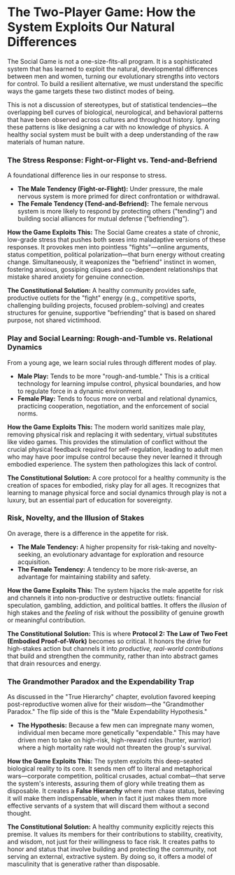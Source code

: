 # The Two-Player Game: How the System Exploits Our Natural Differences

The Social Game is not a one-size-fits-all program. It is a sophisticated system that has learned to exploit the natural, developmental differences between men and women, turning our evolutionary strengths into vectors for control. To build a resilient alternative, we must understand the specific ways the game targets these two distinct modes of being.

This is not a discussion of stereotypes, but of statistical tendencies—the overlapping bell curves of biological, neurological, and behavioral patterns that have been observed across cultures and throughout history. Ignoring these patterns is like designing a car with no knowledge of physics. A healthy social system must be built with a deep understanding of the raw materials of human nature.

### The Stress Response: Fight-or-Flight vs. Tend-and-Befriend

A foundational difference lies in our response to stress.

*   **The Male Tendency (Fight-or-Flight):** Under pressure, the male nervous system is more primed for direct confrontation or withdrawal.
*   **The Female Tendency (Tend-and-Befriend):** The female nervous system is more likely to respond by protecting others ("tending") and building social alliances for mutual defense ("befriending").

**How the Game Exploits This:**
The Social Game creates a state of chronic, low-grade stress that pushes both sexes into maladaptive versions of these responses. It provokes men into pointless "fights"—online arguments, status competition, political polarization—that burn energy without creating change. Simultaneously, it weaponizes the "befriend" instinct in women, fostering anxious, gossiping cliques and co-dependent relationships that mistake shared anxiety for genuine connection.

**The Constitutional Solution:**
A healthy community provides safe, productive outlets for the "fight" energy (e.g., competitive sports, challenging building projects, focused problem-solving) and creates structures for genuine, supportive "befriending" that is based on shared purpose, not shared victimhood.

### Play and Social Learning: Rough-and-Tumble vs. Relational Dynamics

From a young age, we learn social rules through different modes of play.

*   **Male Play:** Tends to be more "rough-and-tumble." This is a critical technology for learning impulse control, physical boundaries, and how to regulate force in a dynamic environment.
*   **Female Play:** Tends to focus more on verbal and relational dynamics, practicing cooperation, negotiation, and the enforcement of social norms.

**How the Game Exploits This:**
The modern world sanitizes male play, removing physical risk and replacing it with sedentary, virtual substitutes like video games. This provides the stimulation of conflict without the crucial physical feedback required for self-regulation, leading to adult men who may have poor impulse control because they never learned it through embodied experience. The system then pathologizes this lack of control.

**The Constitutional Solution:**
A core protocol for a healthy community is the creation of spaces for embodied, risky play for all ages. It recognizes that learning to manage physical force and social dynamics through play is not a luxury, but an essential part of education for sovereignty.

### Risk, Novelty, and the Illusion of Stakes

On average, there is a difference in the appetite for risk.

*   **The Male Tendency:** A higher propensity for risk-taking and novelty-seeking, an evolutionary advantage for exploration and resource acquisition.
*   **The Female Tendency:** A tendency to be more risk-averse, an advantage for maintaining stability and safety.

**How the Game Exploits This:**
The system hijacks the male appetite for risk and channels it into non-productive or destructive outlets: financial speculation, gambling, addiction, and political battles. It offers the *illusion* of high stakes and the *feeling* of risk without the possibility of genuine growth or meaningful contribution.

**The Constitutional Solution:**
This is where **Protocol 2: The Law of Two Feet (Embodied Proof-of-Work)** becomes so critical. It honors the drive for high-stakes action but channels it into *productive, real-world contributions* that build and strengthen the community, rather than into abstract games that drain resources and energy.

### The Grandmother Paradox and the Expendability Trap

As discussed in the "True Hierarchy" chapter, evolution favored keeping post-reproductive women alive for their wisdom—the "Grandmother Paradox." The flip side of this is the "Male Expendability Hypothesis."

*   **The Hypothesis:** Because a few men can impregnate many women, individual men became more genetically "expendable." This may have driven men to take on high-risk, high-reward roles (hunter, warrior) where a high mortality rate would not threaten the group's survival.

**How the Game Exploits This:**
The system exploits this deep-seated biological reality to its core. It sends men off to literal and metaphorical wars—corporate competition, political crusades, actual combat—that serve the system's interests, assuring them of glory while treating them as disposable. It creates a **False Hierarchy** where men chase status, believing it will make them indispensable, when in fact it just makes them more effective servants of a system that will discard them without a second thought.

**The Constitutional Solution:**
A healthy community explicitly rejects this premise. It values its members for their contributions to stability, creativity, and wisdom, not just for their willingness to face risk. It creates paths to honor and status that involve building and protecting the community, not serving an external, extractive system. By doing so, it offers a model of masculinity that is generative rather than disposable.
